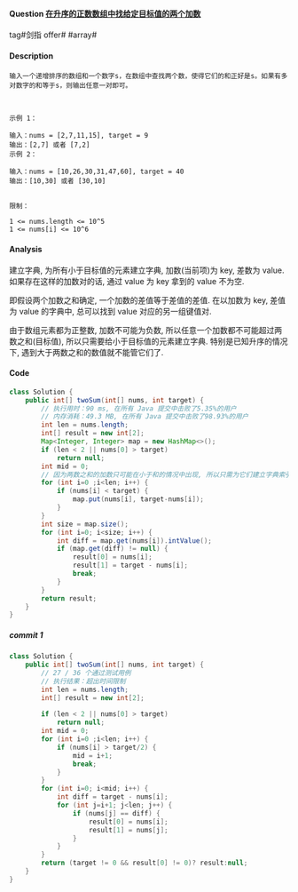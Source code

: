 #### Question [在升序的正数数组中找给定目标值的两个加数](https://leetcode-cn.com/problems/he-wei-sde-liang-ge-shu-zi-lcof/)

tag#剑指 offer# #array# 



#### Description

```
输入一个递增排序的数组和一个数字s，在数组中查找两个数，使得它们的和正好是s。如果有多对数字的和等于s，则输出任意一对即可。

 

示例 1：

输入：nums = [2,7,11,15], target = 9
输出：[2,7] 或者 [7,2]
示例 2：

输入：nums = [10,26,30,31,47,60], target = 40
输出：[10,30] 或者 [30,10]
 

限制：

1 <= nums.length <= 10^5
1 <= nums[i] <= 10^6
```



#### Analysis

建立字典, 为所有小于目标值的元素建立字典, 加数(当前项)为 key, 差数为 value. 如果存在这样的加数对的话, 通过 value 为 key 拿到的 value 不为空.

即假设两个加数之和确定, 一个加数的差值等于差值的差值. 在以加数为 key, 差值为 value 的字典中, 总可以找到 value 对应的另一组键值对.

由于数组元素都为正整数, 加数不可能为负数, 所以任意一个加数都不可能超过两数之和(目标值), 所以只需要给小于目标值的元素建立字典. 特别是已知升序的情况下, 遇到大于两数之和的数值就不能管它们了.

#### Code

```java
class Solution {
    public int[] twoSum(int[] nums, int target) {
        // 执行用时：90 ms, 在所有 Java 提交中击败了5.35%的用户
        // 内存消耗：49.3 MB, 在所有 Java 提交中击败了98.93%的用户
        int len = nums.length;
        int[] result = new int[2];        
        Map<Integer, Integer> map = new HashMap<>();
        if (len < 2 || nums[0] > target)
            return null;
        int mid = 0;
        // 因为两数之和的加数只可能在小于和的情况中出现, 所以只需为它们建立字典索引.
        for (int i=0 ;i<len; i++) {
            if (nums[i] < target) {
                map.put(nums[i], target-nums[i]);
            }                        
        }
        int size = map.size();  
        for (int i=0; i<size; i++) {
            int diff = map.get(nums[i]).intValue();
            if (map.get(diff) != null) {
                result[0] = nums[i];
                result[1] = target - nums[i];                                                
                break;
            }            
        }
        return result;
    }
}
```



##### commit 1

```java
class Solution {
    public int[] twoSum(int[] nums, int target) {
        // 27 / 36 个通过测试用例
        // 执行结果：超出时间限制
        int len = nums.length;
        int[] result = new int[2];        
        
        if (len < 2 || nums[0] > target)
            return null;
        int mid = 0;        
        for (int i=0 ;i<len; i++) {
            if (nums[i] > target/2) {
                mid = i+1;
                break;
            }
        }
        for (int i=0; i<mid; i++) {
            int diff = target - nums[i];
            for (int j=i+1; j<len; j++) {
                if (nums[j] == diff) {
                    result[0] = nums[i];
                    result[1] = nums[j];
                }
            }
        }
        return (target != 0 && result[0] != 0)? result:null;
    }
}
```





